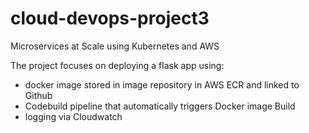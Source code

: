# cloud-devops-project3
Microservices at Scale using Kubernetes and AWS

The project focuses on deploying a flask app using:
- docker image stored in image repository in AWS ECR and linked to Github
- Codebuild pipeline that automatically triggers Docker image Build
- logging via Cloudwatch

 